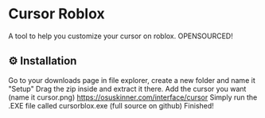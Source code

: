 # Cursor Roblox
A tool to help you customize your cursor on roblox. OPENSOURCED!
## __⚙__ Installation
Go to your downloads page in file explorer, create a new folder and name it "Setup"
Drag the zip inside and extract it there.
Add the cursor you want (name it cursor.png) <https://osuskinner.com/interface/cursor>
Simply run the .EXE file called cursorblox.exe (full source on github)
Finished!
